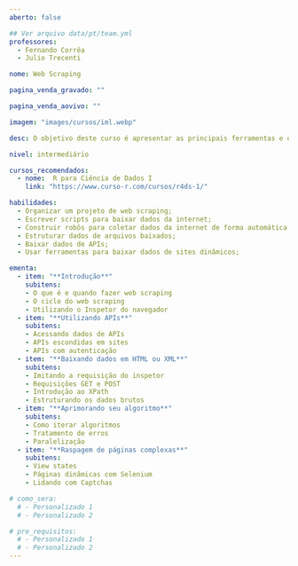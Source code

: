 ```yaml
---
aberto: false

## Ver arquivo data/pt/team.yml
professores:
  - Fernando Corrêa
  - Julio Trecenti

nome: Web Scraping

pagina_venda_gravado: ""

pagina_venda_aovivo: ""

imagem: "images/cursos/iml.webp"

desc: O objetivo deste curso é apresentar as principais ferramentas e estratégias para baixar e organizar dados da internet. Para isso, abordamos as noções básicas de como um site é construído, como funcionam as requisições web e como descobrir o caminho até um conteúdo específico de uma página. Também abordamos o uso de APIs e o que fazer quando o fluxo usual de raspagem não funciona e páginas dinâmicas usando Selenium.

nivel: intermediário

cursos_recomendados:
  - nome:  R para Ciência de Dados I
    link: "https://www.curso-r.com/cursos/r4ds-1/"

habilidades:
  - Organizar um projeto de web scraping;
  - Escrever scripts para baixar dados da internet;
  - Construir robôs para coletar dados da internet de forma automática;
  - Estruturar dados de arquivos baixados;
  - Baixar dados de APIs;
  - Usar ferramentas para baixar dados de sites dinâmicos;

ementa:
  - item: "**Introdução**"
    subitens:
    - O que é e quando fazer web scraping
    - O ciclo do web scraping
    - Utilizando o Inspetor do navegador
  - item: "**Utilizando APIs**"
    subitens:
    - Acessando dados de APIs
    - APIs escondidas em sites
    - APIs com autenticação
  - item: "**Baixando dados em HTML ou XML**"
    subitens:
    - Imitando a requisição do inspetor
    - Requisições GET e POST
    - Introdução ao XPath
    - Estruturando os dados brutos
  - item: "**Aprimorando seu algoritmo**"
    subitens:
    - Como iterar algoritmos
    - Tratamento de erros
    - Paralelização
  - item: "**Raspagem de páginas complexas**"
    subitens:
    - View states
    - Páginas dinâmicas com Selenium
    - Lidando com Captchas

# como_sera:
  # - Personalizado 1
  # - Personalizado 2

# pre_requisitos:
  # - Personalizado 1
  # - Personalizado 2
---
```

